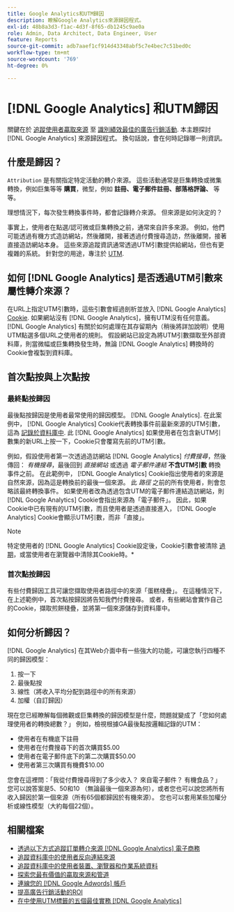 ```yaml
---
title: Google Analytics和UTM歸因
description: 瞭解Google Analytics來源歸因程式。
exl-id: 48b8a3d3-f1ac-4d3f-8f65-db1245c9ae0a
role: Admin, Data Architect, Data Engineer, User
feature: Reports
source-git-commit: adb7aaef1cf914d43348abf5c7e4bec7c51bed0c
workflow-type: tm+mt
source-wordcount: '769'
ht-degree: 0%

---
```


# [!DNL Google Analytics] 和UTM歸因

關鍵在於 [追蹤使用者贏取來源](../../data-analyst/analysis/google-track-user-acq.md) 至 [識別績效最佳的廣告行銷活動](../../data-analyst/analysis/most-value-source-channel.md). 本主題探討 [!DNL Google Analytics] 來源歸因程式。 換句話說，會在何時記錄哪一則資訊。

## 什麼是歸因？

`Attribution` 是有關指定特定活動的轉介來源。 這些活動通常是巨集轉換或微集轉換，例如巨集等等 **購買**，微型，例如 **註冊、電子郵件註冊、部落格評論、** 等等。

理想情況下，每次發生轉換事件時，都會記錄轉介來源。 但來源是如何決定的？

事實上，使用者在點選/認可微或巨集轉換之前，通常來自許多來源。 例如，他們可能透過有機方式造訪網站，然後離開，接著透過付費搜尋造訪，然後離開，接著直接造訪網站本身。 這些來源追蹤資訊通常透過UTM引數提供給網站，但也有更複雜的系統。 針對您的用途，專注於 [UTM](https://support.google.com/analytics/answer/1033867?hl=en&amp;ref_topic=1032998).

## 如何 [!DNL Google Analytics] 是否透過UTM引數來屬性轉介來源？

在URL上指定UTM引數時，這些引數會經過剖析並放入 [!DNL Google Analytics] [Cookie](https://en.wikipedia.org/wiki/HTTP_cookie). 如果網站沒有 [!DNL Google Analytics]，擁有UTM沒有任何意義。 [!DNL Google Analytics] 有關於如何處理在其存留期內（稍後將詳加說明）使用UTM點選多個URL之使用者的規則。 假設網站已設定為將UTM引數擷取至外部資料庫，則當微幅或巨集轉換發生時，無論 [!DNL Google Analytics] 轉換時的Cookie會複製到資料庫。

## 首次點按與上次點按

### 最終點按歸因

最後點按歸因是使用者最常使用的歸因模型。 [!DNL Google Analytics]. 在此案例中， [!DNL Google Analytics] Cookie代表轉換事件前最新來源的UTM引數，這為 [記錄於資料庫中](../../data-analyst/analysis/google-track-user-acq.md). 此 [!DNL Google Analytics] 如果使用者在包含新UTM引數集的新URL上按一下，Cookie只會覆寫先前的UTM引數。

例如，假設使用者第一次透過造訪網站 [!DNL Google Analytics] *付費搜尋*，然後傳回： *有機搜尋*，最後回到 *直接網站* 或透過 *電子郵件連結* **不含UTM引數** 轉換事件之前。 在此範例中， [!DNL Google Analytics] Cookie指出使用者的來源是自然來源，因為這是轉換前的最後一個來源。 此 *路徑* 之前的所有使用者，則會忽略該最終轉換事件。 如果使用者改為透過包含UTM的電子郵件連結造訪網站，則 [!DNL Google Analytics] Cookie會指出來源為「電子郵件」。 因此，如果Cookie中已有現有的UTM引數，而且使用者是透過直接進入， [!DNL Google Analytics] Cookie會顯示UTM引數，而非「直接」。

>[!NOTE]
>
>特定使用者的 [!DNL Google Analytics] Cookie設定後，Cookie引數會被清除 [過期](https://developers.google.com/analytics/devguides/collection/analyticsjs/cookie-usage)，或當使用者在瀏覽器中清除其Cookie時。*

### 首次點按歸因

有些付費歸因工具可讓您擷取使用者路徑中的來源「蛋糕棧疊」。 在這種情況下，在上述範例中，首次點按歸因將告知我們付費搜尋。 或者，有些網站會實作自己的Cookie，擷取煎餅棧疊，並將第一個來源儲存到資料庫中。

## 如何分析歸因？

[!DNL Google Analytics] 在其Web介面中有一些強大的功能，可讓您執行四種不同的歸因模型：

1. 按一下
1. 最後點按
1. 線性（將收入平均分配到路徑中的所有來源）
1. 加權（自訂歸因）

現在您已經瞭解每個微觀或巨集轉換的歸因模型是什麼，問題就變成了「您如何處理使用者的轉換總數？」  例如，檢視根據GA最後點按邏輯記錄的UTM：

* 使用者在有機底下註冊
* 使用者在付費搜尋下的首次購買$5.00
* 使用者在電子郵件底下的第二次購買$50.00
* 使用者第三次購買有機費$10.00

您會在這裡問：「我從付費搜尋得到了多少收入？ 來自電子郵件？  有機食品？」 您可以說答案是5、50和10 （無論最後一個來源為何），或者您也可以說您將所有收入歸因於第一個來源（所有65個都歸因於有機來源）。 您也可以套用某些加權分析或線性模型（大約每個22個）。

## 相關檔案

* [透過以下方式追蹤訂單轉介來源 [!DNL Google Analytics] 電子商務](../importing-data/integrations/google-ecommerce.md)
* [追蹤資料庫中的使用者反向連結來源](../analysis/google-track-user-acq.md)
* [追蹤資料庫中的使用者裝置、瀏覽器和作業系統資料](../analysis/google-track-user-acq.md)
* [探索您最有價值的贏取來源和管道](../analysis/most-value-source-channel.md)
* [連線您的 [!DNL Google Adwords] 帳戶](../importing-data/integrations/google-adwords.md)
* [提高廣告行銷活動的ROI](../analysis/roi-ad-camp.md)
* [在中使用UTM標籤的五個最佳實務 [!DNL Google Analytics]](../../best-practices/utm-tagging-google.md)
